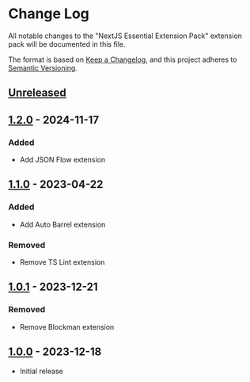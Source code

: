 # Change Log

All notable changes to the "NextJS Essential Extension Pack" extension pack will be documented in this file.

The format is based on [Keep a Changelog](https://keepachangelog.com/en/1.0.0/),
and this project adheres to [Semantic Versioning](https://semver.org/spec/v2.0.0.html).

## [Unreleased]

## [1.2.0] - 2024-11-17

### Added

- Add JSON Flow extension

## [1.1.0] - 2023-04-22

### Added

- Add Auto Barrel extension

### Removed

- Remove TS Lint extension

## [1.0.1] - 2023-12-21

### Removed

- Remove Blockman extension

## [1.0.0] - 2023-12-18

- Initial release

[unreleased]: https://github.com/ManuelGil/vscode-next-pack/compare/v1.1.0...HEAD
[1.2.0]: https://github.com/ManuelGil/vscode-next-pack/compare/v1.1.0...v1.2.0
[1.1.0]: https://github.com/ManuelGil/vscode-next-pack/compare/v1.0.1...v1.1.0
[1.0.1]: https://github.com/ManuelGil/vscode-next-pack/compare/v1.0.0...v1.0.1
[1.0.0]: https://github.com/ManuelGil/vscode-next-pack/releases/tag/v1.0.0
